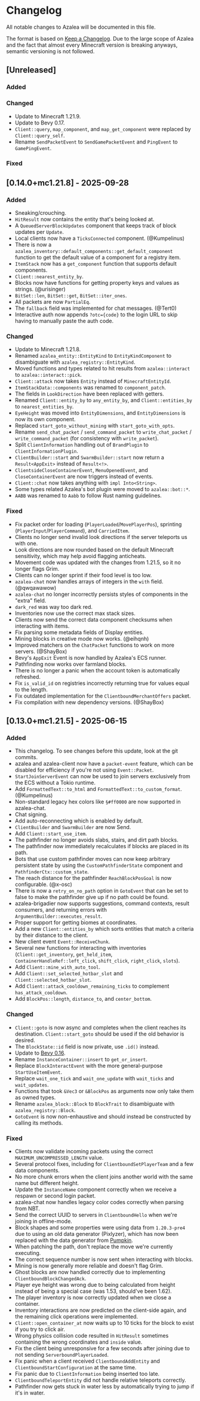 # Changelog

All notable changes to Azalea will be documented in this file.

The format is based on [Keep a Changelog](https://keepachangelog.com/en/1.1.0/).
Due to the large scope of Azalea and the fact that almost every Minecraft version
is breaking anyways, semantic versioning is not followed.

## [Unreleased]

### Added

### Changed

- Update to Minecraft 1.21.9.
- Update to Bevy 0.17.
- `Client::query`, `map_component`, and `map_get_component` were replaced by `Client::query_self`.
- Rename `SendPacketEvent` to `SendGamePacketEvent` and `PingEvent` to `GamePingEvent`.

### Fixed

## [0.14.0+mc1.21.8] - 2025-09-28

### Added

- Sneaking/crouching.
- `HitResult` now contains the entity that's being looked at.
- A `QueuedServerBlockUpdates` component that keeps track of block updates per `Update`.
- Local clients now have a `TicksConnected` component. (@Kumpelinus)
- There is now a `azalea_inventory::default_components::get_default_component` function to get the default value of a component for a registry item.
- `ItemStack` now has a `get_component` function that supports default components.
- `Client::nearest_entity_by`.
- Blocks now have functions for getting property keys and values as strings. (@urisinger)
- `BitSet::len`, `BitSet::get`, `BitSet::iter_ones`.
- All packets are now `PartialEq`.
- The `fallback` field was implemented for chat messages. (@Tert0)
- Interactive auth now appends `?otc={code}` to the login URL to skip having to manually paste the auth code.

### Changed

- Update to Minecraft 1.21.8.
- Renamed `azalea_entity::EntityKind` to `EntityKindComponent` to disambiguate with `azalea_registry::EntityKind`.
- Moved functions and types related to hit results from `azalea::interact` to `azalea::interact::pick`.
- `Client::attack` now takes `Entity` instead of `MinecraftEntityId`.
- `ItemStackData::components` was renamed to `component_patch`.
- The fields in `LookDirection` have been replaced with getters.
- Renamed `Client::entity_by` to `any_entity_by`, and `Client::entities_by` to `nearest_entities_by`.
- `EyeHeight` was moved into `EntityDimensions`, and `EntityDimensions` is now its own component.
- Replaced `start_goto_without_mining` with `start_goto_with_opts`.
- Rename `send_chat_packet` / `send_command_packet` to `write_chat_packet` / `write_command_packet` (for consistency with `write_packet`).
- Split `ClientInformation` handling out of `BrandPlugin` to `ClientInformationPlugin`.
- `ClientBuilder::start` and `SwarmBuilder::start` now return a `Result<AppExit>` instead of `Result<!>`.
- `ClientsideCloseContainerEvent`, `MenuOpenedEvent`, and `CloseContainerEvent` are now triggers instead of events.
- `Client::chat` now takes anything with `impl Into<String>`.
- Some types related Azalea's bot plugin were moved to `azalea::bot::*`.
- `AABB` was renamed to `Aabb` to follow Rust naming guidelines.

### Fixed

- Fix packet order for loading (`PlayerLoaded`/`MovePlayerPos`), sprinting (`PlayerInput`/`PlayerCommand`), and `CarriedItem`.
- Clients no longer send invalid look directions if the server teleports us with one.
- Look directions are now rounded based on the default Minecraft sensitivity, which may help avoid flagging anticheats.
- Movement code was updated with the changes from 1.21.5, so it no longer flags Grim.
- Clients can no longer sprint if their food level is too low.
- `azalea-chat` now handles arrays of integers in the `with` field. (@qwqawawow)
- `azalea-chat` no longer incorrectly persists styles of components in the "extra" field.
- `dark_red` was way too dark red.
- Inventories now use the correct max stack sizes.
- Clients now send the correct data component checksums when interacting with items.
- Fix parsing some metadata fields of Display entities.
- Mining blocks in creative mode now works. (@eihqnh)
- Improved matchers on the `ChatPacket` functions to work on more servers. (@ShayBox)
- Bevy's `AppExit` Event is now handled by Azalea's ECS runner.
- Pathfinding now works over farmland blocks.
- There is no longer a panic when the account token is automatically refreshed.
- Fix `is_valid_id` on registries incorrectly returning true for values equal to the length.
- Fix outdated implementation for the `ClientboundMerchantOffers` packet.
- Fix compilation with new dependency versions. (@ShayBox)

## [0.13.0+mc1.21.5] - 2025-06-15

### Added

- This changelog. To see changes before this update, look at the git commits.
- azalea and azalea-client now have a `packet-event` feature, which can be disabled for efficiency if you're not using `Event::Packet`.
- `StartJoinServerEvent` can now be used to join servers exclusively from the ECS without a Tokio runtime.
- Add `FormattedText::to_html` and `FormattedText::to_custom_format`. (@Kumpelinus)
- Non-standard legacy hex colors like `§#ff0000` are now supported in azalea-chat.
- Chat signing.
- Add auto-reconnecting which is enabled by default.
- `ClientBuilder` and `SwarmBuilder` are now Send.
- Add `Client::start_use_item`.
- The pathfinder no longer avoids slabs, stairs, and dirt path blocks.
- The pathfinder now immediately recalculates if blocks are placed in its path.
- Bots that use custom pathfinder moves can now keep arbitrary persistent state by using the `CustomPathfinderState` component and `PathfinderCtx::custom_state`.
- The reach distance for the pathfinder `ReachBlockPosGoal` is now configurable. (@x-osc)
- There is now a `retry_on_no_path` option in `GotoEvent` that can be set to false to make the pathfinder give up if no path could be found.
- azalea-brigadier now supports suggestions, command contexts, result consumers, and returning errors with `ArgumentBuilder::executes_result`.
- Proper support for getting biomes at coordinates.
- Add a new `Client::entities_by` which sorts entities that match a criteria by their distance to the client.
- New client event `Event::ReceiveChunk`.
- Several new functions for interacting with inventories (`Client::get_inventory`, `get_held_item`, `ContainerHandleRef::left_click`, `shift_click`, `right_click`, `slots`).
- Add `Client::mine_with_auto_tool`.
- Add `Client::set_selected_hotbar_slot` and `Client::selected_hotbar_slot`.
- Add `Client::attack_cooldown_remaining_ticks` to complement `has_attack_cooldown`.
- Add `BlockPos::length`, `distance_to`, and `center_bottom`.

### Changed

- `Client::goto` is now async and completes when the client reaches its destination. `Client::start_goto` should be used if the old behavior is desired.
- The `BlockState::id` field is now private, use `.id()` instead.
- Update to [Bevy 0.16](https://bevyengine.org/news/bevy-0-16/).
- Rename `InstanceContainer::insert` to `get_or_insert`.
- Replace `BlockInteractEvent` with the more general-purpose `StartUseItemEvent`.
- Replace `wait_one_tick` and `wait_one_update` with `wait_ticks` and `wait_updates`.
- Functions that took `&Vec3` or `&BlockPos` as arguments now only take them as owned types.
- Rename `azalea_block::Block` to `BlockTrait` to disambiguate with `azalea_registry::Block`.
- `GotoEvent` is now non-enhaustive and should instead be constructed by calling its methods.

### Fixed

- Clients now validate incoming packets using the correct `MAXIMUM_UNCOMPRESSED_LENGTH` value.
- Several protocol fixes, including for `ClientboundSetPlayerTeam` and a few data components.
- No more chunk errors when the client joins another world with the same name but different height.
- Update the `InstanceName` component correctly when we receive a respawn or second login packet.
- azalea-chat now handles legacy color codes correctly when parsing from NBT.
- Send the correct UUID to servers in `ClientboundHello` when we're joining in offline-mode.
- Block shapes and some properties were using data from `1.20.3-pre4` due to using an old data generator (Pixlyzer), which has now been replaced with the data generator from [Pumpkin](https://github.com/Pumpkin-MC/Extractor).
- When patching the path, don't replace the move we're currently executing.
- The correct sequence number is now sent when interacting with blocks.
- Mining is now generally more reliable and doesn't flag Grim.
- Ghost blocks are now handled correctly due to implementing `ClientboundBlockChangedAck`.
- Player eye height was wrong due to being calculated from height instead of being a special case (was 1.53, should've been 1.62).
- The player inventory is now correctly updated when we close a container.
- Inventory interactions are now predicted on the client-side again, and the remaining click operations were implemented.
- `Client::open_container_at` now waits up to 10 ticks for the block to exist if you try to click air.
- Wrong physics collision code resulted in `HitResult` sometimes containing the wrong coordinates and `inside` value.
- Fix the client being unresponsive for a few seconds after joining due to not sending `ServerboundPlayerLoaded`.
- Fix panic when a client received `ClientboundAddEntity` and `ClientboundStartConfiguration` at the same time.
- Fix panic due to `ClientInformation` being inserted too late.
- `ClientboundTeleportEntity` did not handle relative teleports correctly.
- Pathfinder now gets stuck in water less by automatically trying to jump if it's in water.
